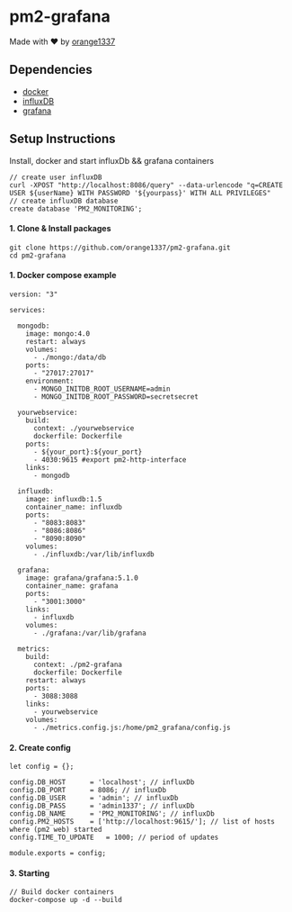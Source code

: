 # pm2-grafana

Made with ♥ by [orange1337](https://github.com/orange1337)

## Dependencies

 - [docker](https://www.docker.com/)
 - [influxDB](https://www.influxdata.com/)
 - [grafana](https://grafana.com/)

## Setup Instructions

Install, docker and start influxDb && grafana containers
```
// create user influxDB
curl -XPOST "http://localhost:8086/query" --data-urlencode "q=CREATE USER ${userName} WITH PASSWORD '${yourpass}' WITH ALL PRIVILEGES"
// create influxDB database
create database 'PM2_MONITORING';
```

#### 1. Clone & Install packages
```
git clone https://github.com/orange1337/pm2-grafana.git
cd pm2-grafana
```

#### 1. Docker compose example
```
version: "3"

services:
  
  mongodb:
    image: mongo:4.0
    restart: always
    volumes:
      - ./mongo:/data/db
    ports:
      - "27017:27017"
    environment:
      - MONGO_INITDB_ROOT_USERNAME=admin
      - MONGO_INITDB_ROOT_PASSWORD=secretsecret

  yourwebservice:
    build:
      context: ./yourwebservice
      dockerfile: Dockerfile
    ports:
      - ${your_port}:${your_port}
      - 4030:9615 #export pm2-http-interface
    links:
      - mongodb

  influxdb:
    image: influxdb:1.5
    container_name: influxdb
    ports:
      - "8083:8083"
      - "8086:8086"
      - "8090:8090"
    volumes:
      - ./influxdb:/var/lib/influxdb

  grafana:
    image: grafana/grafana:5.1.0
    container_name: grafana
    ports:
      - "3001:3000"
    links:
      - influxdb
    volumes:
      - ./grafana:/var/lib/grafana

  metrics:
    build:
      context: ./pm2-grafana
      dockerfile: Dockerfile
    restart: always
    ports:
      - 3088:3088
    links:
      - yourwebservice
    volumes:
      - ./metrics.config.js:/home/pm2_grafana/config.js
```

#### 2. Create config
```
let config = {};

config.DB_HOST      = 'localhost'; // influxDb
config.DB_PORT      = 8086; // influxDb
config.DB_USER      = 'admin'; // influxDb
config.DB_PASS      = 'admin1337'; // influxDb
config.DB_NAME      = 'PM2_MONITORING'; // influxDb
config.PM2_HOSTS    = ['http://localhost:9615/']; // list of hosts where (pm2 web) started
config.TIME_TO_UPDATE   = 1000; // period of updates 

module.exports = config;
```

#### 3. Starting
```
// Build docker containers
docker-compose up -d --build
```


